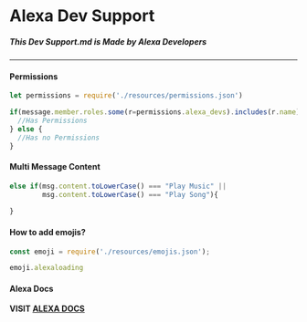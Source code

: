 # Alexa Dev Support
##### This Dev Support.md is Made by Alexa Developers
----

#### Permissions

```javascript
let permissions = require('./resources/permissions.json')

if(message.member.roles.some(r=permissions.alexa_devs).includes(r.name)){
  //Has Permissions
} else {
  //Has no Permissions
}
```

#### Multi Message Content

```javascript
else if(msg.content.toLowerCase() === "Play Music" ||
        msg.content.toLowerCase() === "Play Song"){
  
}
```

#### How to add emojis?

```javascript
const emoji = require('./resources/emojis.json');

emoji.alexaloading
```

#### Alexa Docs

**VISIT [ALEXA DOCS](https://alexa-docs.glitch.me/)**